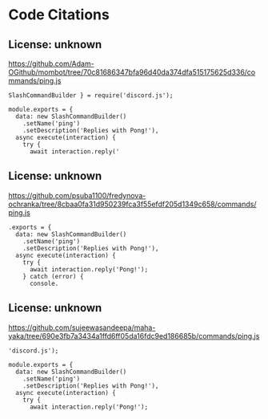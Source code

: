 # Code Citations

## License: unknown
https://github.com/Adam-OGithub/mombot/tree/70c81686347bfa96d40da374dfa515175625d336/commands/ping.js

```
SlashCommandBuilder } = require('discord.js');

module.exports = {
  data: new SlashCommandBuilder()
    .setName('ping')
    .setDescription('Replies with Pong!'),
  async execute(interaction) {
    try {
      await interaction.reply('
```


## License: unknown
https://github.com/psuba1100/fredynova-ochranka/tree/8cbaa0fa31d950239fca3f55efdf205d1349c658/commands/ping.js

```
.exports = {
  data: new SlashCommandBuilder()
    .setName('ping')
    .setDescription('Replies with Pong!'),
  async execute(interaction) {
    try {
      await interaction.reply('Pong!');
    } catch (error) {
      console.
```


## License: unknown
https://github.com/sujeewasandeepa/maha-yaka/tree/690e3fb7a3434a1ffd6ff05da16fdc9ed186685b/commands/ping.js

```
'discord.js');

module.exports = {
  data: new SlashCommandBuilder()
    .setName('ping')
    .setDescription('Replies with Pong!'),
  async execute(interaction) {
    try {
      await interaction.reply('Pong!');
```

